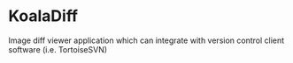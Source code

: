 KoalaDiff
=========

Image diff viewer application which can integrate with version control client software (i.e. TortoiseSVN)